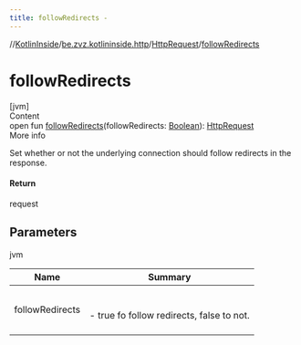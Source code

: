 ```yaml
---
title: followRedirects -
---
```

//[KotlinInside](../../index.md)/[be.zvz.kotlininside.http](../index.md)/[HttpRequest](index.md)/[followRedirects](follow-redirects.md)



# followRedirects  
[jvm]  
Content  
open fun [followRedirects](follow-redirects.md)(followRedirects: [Boolean](https://kotlinlang.org/api/latest/jvm/stdlib/kotlin/-boolean/index.html)): [HttpRequest](index.md)  
More info  


Set whether or not the underlying connection should follow redirects in the response.



#### Return  


request



## Parameters  
  
jvm  
  
|  Name|  Summary| 
|---|---|
| <a name="be.zvz.kotlininside.http/HttpRequest/followRedirects/#boolean/PointingToDeclaration/"></a>followRedirects| <a name="be.zvz.kotlininside.http/HttpRequest/followRedirects/#boolean/PointingToDeclaration/"></a><br><br>- true fo follow redirects, false to not.<br><br>
  
  



